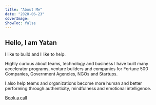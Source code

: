 ```yaml
---
title: "About Me"
date: "2020-06-23"
coverImage: 
ShowToc: false
---
```

## Hello, I am Yatan

I like to build and I like to help.

Highly curious about teams, technology and business I have built many accelerator programs, venture builders and companies for Fortune 500 Companies, Government Agencies, NGOs and Startups.

I also help teams and organizations become more human and better performing
through authenticity, mindfulness and emotional intelligence.  
  

[Book a call](http://calendly.com/yatan)
